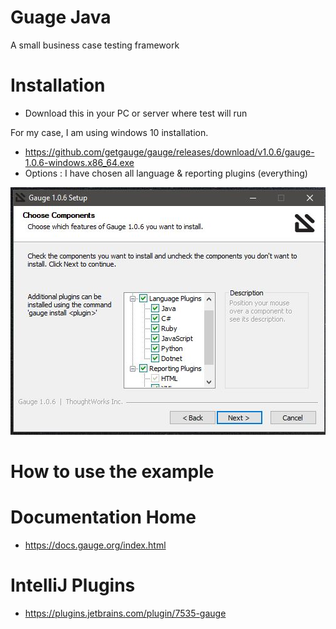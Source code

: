 # Guage Java
A small business case testing framework

# Installation 
- Download this in your PC or server where test will run

For my case, I am using windows 10 installation. 
- https://github.com/getgauge/gauge/releases/download/v1.0.6/gauge-1.0.6-windows.x86_64.exe
- Options : I have chosen all language & reporting plugins (everything)

![installing option](./img/install.jpg)

# How to use the example

# Documentation Home 
- https://docs.gauge.org/index.html
# IntelliJ Plugins
- https://plugins.jetbrains.com/plugin/7535-gauge